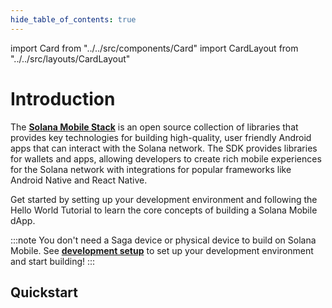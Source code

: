 ```yaml
--- 
hide_table_of_contents: true
---
```


import Card from "../../src/components/Card"
import CardLayout from "../../src/layouts/CardLayout"


# Introduction

The [**Solana Mobile Stack**](https://github.com/solana-mobile) is an open source collection of libraries that provides key technologies for building high-quality, user friendly Android apps that can interact with the Solana network. The SDK provides libraries for wallets and apps, allowing developers to create rich mobile experiences for the Solana network with integrations for popular frameworks like Android Native and React Native. 

Get started by setting up your development environment and following the Hello World Tutorial to learn the core concepts of building a Solana Mobile dApp.

:::note
You don't need a Saga device or physical device to build on Solana Mobile. See [**development setup**](development_setup) to set up your development environment and start building!
:::

## Quickstart     
<CardLayout>
    <Card
        to="development_setup"
        header={{
            label: "Setup Development",
            translateId: "development-setup",
        }}
        body={{
            label: "Quickly set up your Android device and integrate your app with Mobile Wallet Adapter.",
            translateId: "development-setup-body",
        }}
    />
    <Card
        to="hello_world_tutorial"
        header={{
            label: "Hello World React Native Tutorial",
            translateId: "developer-programs",
        }}
        body={{
            label: "Learn how to write your first Solana Mobile React Native app with a step-by-step tutorial.",
            translateId: "learn-programs",
        }}
    />
    <Card
        to="../sample-apps/sample_app_overview"
        header={{
            label: "Learn Through Example Apps",
            translateId: "sample-app-collection",
        }}
        body={{
            label: "Browse through and learn from our collection of sample apps.",
            translateId: "sample-app-collection-body",
        }}
    />

</CardLayout>

